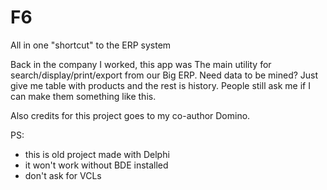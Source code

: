 # F6
All in one "shortcut" to the ERP system

Back in the company I worked, this app was The main utility for search/display/print/export from our Big ERP. 
Need data to be mined? Just give me table with products and the rest is history. People still ask me if I can make them something like this.

Also credits for this project goes to my co-author Domino.

PS: 
- this is old project made with Delphi
- it won't work without BDE installed
- don't ask for VCLs
